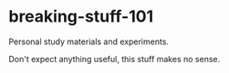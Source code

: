 # breaking-stuff-101
Personal study materials and experiments.

Don't expect anything useful, this stuff makes no sense.

